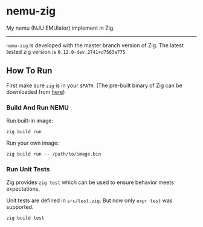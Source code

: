 # nemu-zig

My nemu (NJU EMUlator) implement in Zig.

---

`nemu-zig` is developed with the master branch version of Zig. The latest tested zig version is `0.12.0-dev.2741+d7563a775`.

## How To Run

First make sure `zig` is in your `$PATH`. (The pre-built binary of Zig can be downloaded from [here](https://ziglang.org/download/))

### Build And Run NEMU

Run built-in image:
```
zig build run
```

Run your own image:
```
zig build run -- /path/to/image.bin
```

### Run Unit Tests

Zig provides `zig test` which can be used to ensure behavior meets expectations. 

Unit tests are defined in `src/test.zig`. But now only `expr test` was supported.

```
zig build test
```
